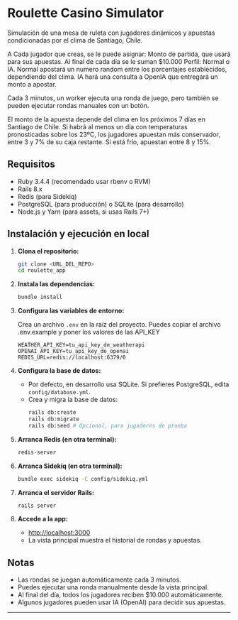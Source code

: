 # Roulette Casino Simulator

Simulación de una mesa de ruleta con jugadores dinámicos y apuestas condicionadas por el clima de Santiago, Chile.

A Cada jugador que creas, se le puede asignar:
Monto de partida, que usará para sus apuestas. Al final de cada día se le suman $10.000
Perfil: Normal o IA.
   Normal apostará un numero random entre los porcentajes establecidos, dependiendo del clima.
   IA hará una consulta a OpenIA que entregará un monto a apostar.

   Cada 3 minutos, un worker ejecuta una ronda de juego, pero también se pueden ejecutar rondas manuales con un botón.

   El monto de la apuesta depende del clima en los próximos 7 días en Santiago de Chile. Si habrá al menos un día con temperaturas pronosticadas sobre los 23ºC, los jugadores apuestan más conservador, entre 3 y 7% de su caja restante. Si está frío, apuestan entre 8 y 15%.

   

## Requisitos

- Ruby 3.4.4 (recomendado usar rbenv o RVM)
- Rails 8.x
- Redis (para Sidekiq)
- PostgreSQL (para producción) o SQLite (para desarrollo)
- Node.js y Yarn (para assets, si usas Rails 7+)

## Instalación y ejecución en local

1. **Clona el repositorio:**
   ```sh
   git clone <URL_DEL_REPO>
   cd roulette_app
   ```

2. **Instala las dependencias:**
   ```sh
   bundle install
   ```

3. **Configura las variables de entorno:**

   Crea un archivo `.env` en la raíz del proyecto.
   Puedes copiar el archivo .env.example y poner los valores de las API_KEY
   ```env
   WEATHER_API_KEY=tu_api_key_de_weatherapi
   OPENAI_API_KEY=tu_api_key_de_openai
   REDIS_URL=redis://localhost:6379/0
   ```

4. **Configura la base de datos:**
   - Por defecto, en desarrollo usa SQLite. Si prefieres PostgreSQL, edita `config/database.yml`.
   - Crea y migra la base de datos:
     ```sh
     rails db:create
     rails db:migrate
     rails db:seed # Opcional, para jugadores de prueba
     ```

5. **Arranca Redis (en otra terminal):**
   ```sh
   redis-server
   ```

6. **Arranca Sidekiq (en otra terminal):**
   ```sh
   bundle exec sidekiq -C config/sidekiq.yml
   ```

7. **Arranca el servidor Rails:**
   ```sh
   rails server
   ```

8. **Accede a la app:**
   - [http://localhost:3000](http://localhost:3000)
   - La vista principal muestra el historial de rondas y apuestas.

## Notas
- Las rondas se juegan automáticamente cada 3 minutos.
- Puedes ejecutar una ronda manualmente desde la vista principal.
- Al final del día, todos los jugadores reciben $10.000 automáticamente.
- Algunos jugadores pueden usar IA (OpenAI) para decidir sus apuestas.

---
